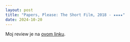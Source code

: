 ```yaml
---
layout: post
title: "Papers, Please: The Short Film, 2018 - ★★★★"
date: 2024-10-20
---
```


Moj review je na [ovom linku](https://letterboxd.com/pavlesap/film/papers-please-the-short-film/).
